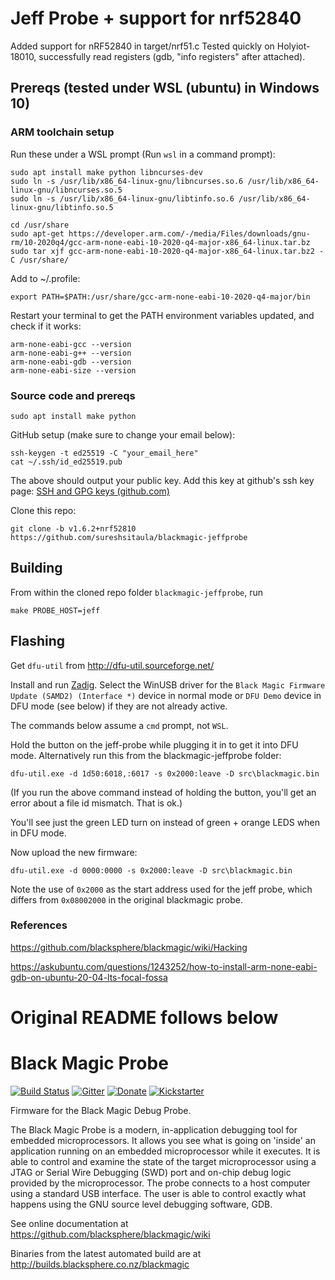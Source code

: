 Jeff Probe + support for nrf52840
=================

Added support for nRF52840 in target/nrf51.c
Tested quickly on Holyiot-18010, successfully read registers (gdb, "info registers" after attached).

## Prereqs (tested under WSL (ubuntu) in Windows 10)

### ARM toolchain setup
Run these under a WSL prompt (Run `wsl` in a command prompt):
```
sudo apt install make python libncurses-dev
sudo ln -s /usr/lib/x86_64-linux-gnu/libncurses.so.6 /usr/lib/x86_64-linux-gnu/libncurses.so.5
sudo ln -s /usr/lib/x86_64-linux-gnu/libtinfo.so.6 /usr/lib/x86_64-linux-gnu/libtinfo.so.5

cd /usr/share
sudo apt-get https://developer.arm.com/-/media/Files/downloads/gnu-rm/10-2020q4/gcc-arm-none-eabi-10-2020-q4-major-x86_64-linux.tar.bz
sudo tar xjf gcc-arm-none-eabi-10-2020-q4-major-x86_64-linux.tar.bz2 -C /usr/share/
```

Add to ~/.profile:
```
export PATH=$PATH:/usr/share/gcc-arm-none-eabi-10-2020-q4-major/bin
```

Restart your terminal to get the PATH environment variables updated, and check if it works:
```
arm-none-eabi-gcc --version
arm-none-eabi-g++ --version
arm-none-eabi-gdb --version
arm-none-eabi-size --version
```

### Source code and prereqs
```
sudo apt install make python
```

GitHub setup (make sure to change your email below):
```
ssh-keygen -t ed25519 -C "your_email_here"
cat ~/.ssh/id_ed25519.pub
```
The above should output your public key. Add this key at github's ssh key page: [SSH and GPG keys (github.com)](https://github.com/settings/keys)	

Clone this repo:
```
git clone -b v1.6.2+nrf52810 https://github.com/sureshsitaula/blackmagic-jeffprobe
```

Building
----
From within the cloned repo folder `blackmagic-jeffprobe`, run
```
make PROBE_HOST=jeff
```

Flashing
----
Get `dfu-util` from http://dfu-util.sourceforge.net/

Install and run [Zadig](https://zadig.akeo.ie/). Select the WinUSB driver for the `Black Magic Firmware Update (SAMD2) (Interface *)` device in normal mode or `DFU Demo` device in DFU mode (see below) if they are not already active.

The commands below assume a `cmd` prompt, not `WSL`.

Hold the button on the jeff-probe while plugging it in to get it into DFU mode. Alternatively run this from the blackmagic-jeffprobe folder:
```
dfu-util.exe -d 1d50:6018,:6017 -s 0x2000:leave -D src\blackmagic.bin
```

(If you run the above command instead of holding the button, you'll get an error about a file id mismatch. That is ok.)

You'll see just the green LED turn on instead of green + orange LEDS when in DFU mode.

Now upload the new firmware:
```
dfu-util.exe -d 0000:0000 -s 0x2000:leave -D src\blackmagic.bin
```
Note the use of `0x2000` as the start address used for the jeff probe, which differs from `0x08002000` in the original blackmagic probe.

### References
https://github.com/blacksphere/blackmagic/wiki/Hacking

https://askubuntu.com/questions/1243252/how-to-install-arm-none-eabi-gdb-on-ubuntu-20-04-lts-focal-fossa

# Original README follows below

Black Magic Probe
=================

[![Build Status](https://travis-ci.org/blacksphere/blackmagic.svg?branch=master)](https://travis-ci.org/blacksphere/blackmagic)
[![Gitter](https://badges.gitter.im/Join%20Chat.svg)](https://gitter.im/blacksphere/blackmagic?utm_source=badge&utm_medium=badge&utm_campaign=pr-badge)
[![Donate](https://img.shields.io/badge/paypal-donate-blue.svg)](https://www.paypal.com/cgi-bin/webscr?cmd=_s-xclick&hosted_button_id=N84QYNAM2JJQG)
[![Kickstarter](https://img.shields.io/badge/kickstarter-back%20us-14e16e.svg)](https://www.kickstarter.com/projects/esden/1bitsy-and-black-magic-probe-demystifying-arm-prog)

Firmware for the Black Magic Debug Probe.

The Black Magic Probe is a modern, in-application debugging tool for
embedded microprocessors. It allows you see what is going on 'inside' an
application running on an embedded microprocessor while it executes. It is
able to control and examine the state of the target microprocessor using a
JTAG or Serial Wire Debugging (SWD) port and on-chip debug logic provided
by the microprocessor. The probe connects to a host computer using a
standard USB interface. The user is able to control exactly what happens
using the GNU source level debugging software, GDB.

See online documentation at https://github.com/blacksphere/blackmagic/wiki

Binaries from the latest automated build are at http://builds.blacksphere.co.nz/blackmagic
